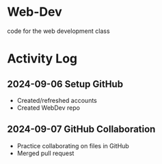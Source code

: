 # Web-Dev
code for the web development class

# Activity Log

## 2024-09-06 Setup GitHub
* Created/refreshed accounts
* Created WebDev repo

## 2024-09-07 GitHub Collaboration
* Practice collaborating on files in GitHub
* Merged pull request
